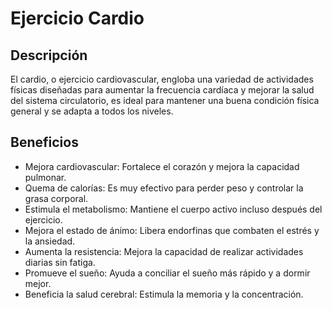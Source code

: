 # Ejercicio Cardio

## Descripción
El cardio, o ejercicio cardiovascular, engloba una variedad de actividades físicas diseñadas para aumentar la frecuencia cardíaca y mejorar la salud del sistema circulatorio, es ideal para mantener una buena condición física general y se adapta a todos los niveles.

## Beneficios

 + Mejora cardiovascular: Fortalece el corazón y mejora la capacidad pulmonar.
 + Quema de calorías: Es muy efectivo para perder peso y controlar la grasa corporal.
 + Estimula el metabolismo: Mantiene el cuerpo activo incluso después del ejercicio.
 + Mejora el estado de ánimo: Libera endorfinas que combaten el estrés y la ansiedad.
 + Aumenta la resistencia: Mejora la capacidad de realizar actividades diarias sin fatiga.
 + Promueve el sueño: Ayuda a conciliar el sueño más rápido y a dormir mejor.
 + Beneficia la salud cerebral: Estimula la memoria y la concentración.
